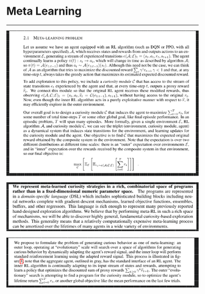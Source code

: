 # Meta Learning


---

![](2020-07-21-06-05-42.png)


![](2020-07-21-06-05-56.png)

![](2020-07-21-06-06-07.png)